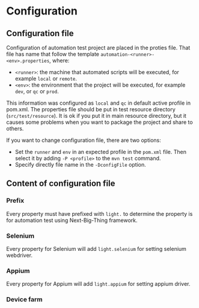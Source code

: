 # Configuration 

## Configuration file 

Configuration of automation test project are placed in the proties file. 
That file has name that follow the template `automation-<runner>-<env>.properties`, where:
- `<runner>`: the machine that automated scripts will be executed, for example `local` or `remote`.
- `<env>`: the environment that the project will be executed, for example `dev`, or `qc` or `prod`.

This information was configured as `local` and `qc` in default active profile in pom.xml.
The properties file should be put in test resource directory (`src/test/resource`). It is ok if you put it in main resource directory, but it causes some problems when you want to package the project and share to others.

If you want to change configuration file, there are two options:
- Set the `runner` and `env` in an expected profile in the `pom.xml` file. Then select it by adding `-P <profile>` to the `mvn test` command.
- Specify directly file name in the `-DconfigFile` option.

## Content of configuration file 

### Prefix 
Every property must have prefixed with `light.` to determine the property is for automation test using Next-Big-Thing framework.

### Selenium
Every property for Selenium will add `light.selenium` for setting selenium webdriver. 

### Appium
Every property for Appium will add `light.appium` for setting appium driver. 

### Device farm 
